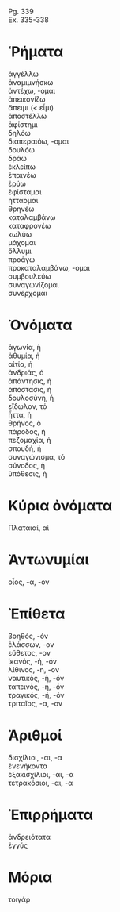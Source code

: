 Pg. 339   
Ex. 335-338  
# Ῥήματα  
ἀγγέλλω  
ἀναμιμνήσκω  
ἀντέχω, -ομαι  
ἀπεικονίζω  
ἄπειμι (< εἶμι)  
ἀποστέλλω  
ἀφίστημι  
δηλόω  
διαπεραιόω, -ομαι  
δουλόω  
δράω  
ἐκλείπω  
ἐπαινέω  
ἐρύω  
ἐφίσταμαι  
ἡττάομαι  
θρηνέω  
καταλαμβάνω  
καταφρονέω  
κωλύω  
μάχομαι  
ὄλλυμι  
προάγω  
προκαταλαμβάνω, -ομαι  
συμβουλεύω  
συναγωνίζομαι  
συνέρχομαι  
# Ὀνόματα  
ἀγωνία, ἡ  
ἀθυμία, ἡ  
αἰτία, ἡ  
ἀνδριάς, ὁ  
ἀπάντησις, ἡ  
ἀπόστασις, ἡ  
δουλοσύνη, ἡ  
εἴδωλον, τό  
ἧττα, ἡ  
θρήνος, ὁ  
πάροδος, ἡ  
πεζομαχία, ἡ  
σπουδή, ἡ  
συναγώνισμα, τό  
σύνοδος, ἡ  
ὑπόθεσις, ἡ  
# Κύρια ὀνόματα  
Πλαταιαί, αἱ  
# Ἀντωνυμίαι  
οἷος, -α, -ον  
# Ἐπίθετα  
βοηθός, -όν  
ἐλάσσων, -ον  
εὔθετος, -ον  
ἱκανός, -ή, -όν  
λίθινος, -η, -ον  
ναυτικός, -ἡ, -όν  
ταπεινός, -ή, -όν  
τραγικός, -ή, -όν  
τριταῖος, -α, -ον  
# Ἀριθμοί  
δισχίλιοι, -αι, -α  
ἐνενήκοντα  
ἑξακισχίλιοι, -αι, -α  
τετρακόσιοι, -αι, -α  
# Ἐπιρρήματα  
ἀνδρειότατα  
ἐγγύς  
# Μόρια  
τοιγάρ